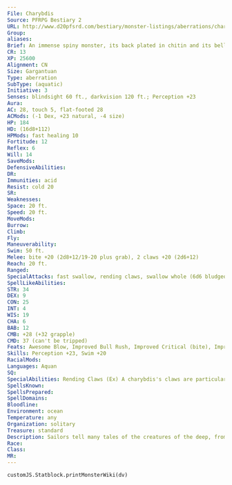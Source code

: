 ```yaml
---
File: Charybdis
Source: PFRPG Bestiary 2
URL: http://www.d20pfsrd.com/bestiary/monster-listings/aberrations/charybdis
Group: 
aliases: 
Brief: An immense spiny monster, its back plated in chitin and its belly in thick folds of blubber, rises hungrily from the center of a whirlpool.
CR: 13
XP: 25600
Alignment: CN
Size: Gargantuan
Type: aberration
SubType: (aquatic)
Initiative: 3
Senses: blindsight 60 ft., darkvision 120 ft.; Perception +23
Aura: 
AC: 28, touch 5, flat-footed 28
ACMods: (-1 Dex, +23 natural, -4 size)
HP: 184
HD: (16d8+112)
HPMods: fast healing 10
Fortitude: 12
Reflex: 6
Will: 14
SaveMods: 
DefensiveAbilities: 
DR: 
Immunities: acid
Resist: cold 20
SR: 
Weaknesses: 
Space: 20 ft.
Speed: 20 ft.
MoveMods: 
Burrow: 
Climb: 
Fly: 
Maneuverability: 
Swim: 50 ft.
Melee: bite +20 (2d8+12/19-20 plus grab), 2 claws +20 (2d6+12)
Reach: 20 ft.
Ranged: 
SpecialAttacks: fast swallow, rending claws, swallow whole (6d6 bludgeoning damage plus 6d6 acid damage, AC 21, hp 18), vortex
SpellLikeAbilities: 
STR: 34
DEX: 9
CON: 25
INT: 4
WIS: 19
CHA: 6
BAB: 12
CMB: +28 (+32 grapple)
CMD: 37 (can't be tripped)
Feats: Awesome Blow, Improved Bull Rush, Improved Critical (bite), Improved Initiative, Improved Vital Strike, Lightning Reflexes, Power Attack, Vital Strike
Skills: Perception +23, Swim +20
RacialMods: 
Languages: Aquan
SQ: 
SpecialAbilities: Rending Claws (Ex) A charybdis's claws are particularly devastating when used against objects, and ignore the first 10 points of an object's hardness rating.  Vortex (Su) A charybdis can generate a whirlpool as a standard action at will. This ability functions identically to the whirlwind special attack (see the Universal Monster Rules in Appendix 3), but the whirlpool can only form underwater and cannot leave the water. It's a DC 25 Reflex save to avoid being caught by the charybdis's vortex. The vortex itself is 20 feet across and 120 feet deep, and deals 2d6+12 points of damage per round. The save DC is Constitution-based.
SpellsKnown: 
SpellsPrepared: 
SpellDomains: 
Bloodline: 
Environment: ocean
Temperature: any
Organization: solitary
Treasure: standard
Description: Sailors tell many tales of the creatures of the deep, from the terrible kraken to the beautiful mermaid. Yet few are stranger or more feared than the dread charybdis, for it exists to capture ships, crack them open like nuts, and feast on the doomed sailors within. So legendary are these violent attacks that many sailors have come to view the charybdis not as a species of aberrant life, but as the vengeful personification of an angry sea god.  In truth, the charybdis is not the sending of an angry deity, but in fact little more than a monstrous predator capable of churning even the calmest of seas into a whirling maelstrom. The charybdis uses this vortex ability not only to capture prey like sharks or small whales, but also to entrap ships on the ocean surface above. The monster's claws are particularly well suited to puncturing the hulls of ships, and most charybdises have learned that a single large merchant vessel contains enough sailors to make a perfectly sized meal. Often, a charybdis settles in along a well-known shipping route near the shoreline or amid an archipelago of islands where ships are forced along relatively narrow lanes between rocky isles-such locations allow the charybdis to lie in wait and increases the chance of its prey being unable to circumvent its vortex.  A charybdis is 60 feet long and weighs 26,000 pounds.
Race: 
Class: 
MR: 
---
```

```dataviewjs
customJS.Statblock.printMonsterWiki(dv)
```
